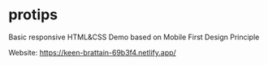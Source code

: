 # protips

Basic responsive HTML&CSS Demo based on Mobile First Design Principle

Website: https://keen-brattain-69b3f4.netlify.app/

